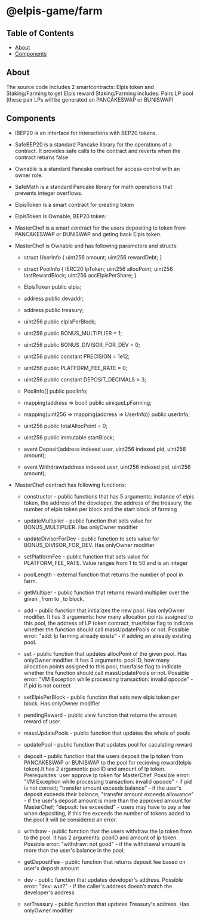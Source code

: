# @elpis-game/farm

## Table of Contents

- [About](#about)
- [Components](#components)

## About <a name = "about"></a>

The source code includes 2 smartcontracts: Elpis token and Staking/Farming to get Elpis reward
Staking/Farming includes: Pairs LP pool (these pair LPs will be generated on PANCAKESWAP or BUNISWAP)

## Components <a name = "components"></a>

- IBEP20 is an interface for interactions with BEP20 tokens.

- SafeBEP20 is a standard Pancake library for the operations of a contract. It provides safe calls to the contract and reverts when the contract returns false

- Ownable is a standard Pancake contract for access control with an owner role.

- SafeMath is a standard Pancake library for math operations that prevents integer
  overflows.

- ElpisToken is a smart contract for creating token
- ElpisToken is Ownable, BEP20 token:
- MasterChef is a smart contract for the users depositing lp token from PANCAKESWAP or BUNISWAP and geting back Elpis token.
- MasterChef is Ownable and has following parameters and structs:

  - struct UserInfo {
    uint256 amount;
    uint256 rewardDebt;
    }

  - struct PoolInfo {
    IERC20 lpToken;
    uint256 allocPoint;
    uint256 lastRewardBlock;
    uint256 accElpisPerShare;
    }

  - ElpisToken public elpis;
  - address public devaddr;
  - address public treasury;
  - uint256 public elpisPerBlock;
  - uint256 public BONUS_MULTIPLIER = 1;
  - uint256 public BONUS_DIVISOR_FOR_DEV = 0;
  - uint256 public constant PRECISION = 1e12;
  - uint256 public PLATFORM_FEE_RATE = 0;
  - uint256 public constant DEPOSIT_DECIMALS = 3;

  - PoolInfo[] public poolInfo;
  - mapping(address => bool) public uiniqueLpFarming;
  - mapping(uint256 => mapping(address => UserInfo)) public userInfo;
  - uint256 public totalAllocPoint = 0;
  - uint256 public immutable startBlock;

  - event Deposit(address indexed user, uint256 indexed pid, uint256 amount);
  - event Withdraw(address indexed user, uint256 indexed pid, uint256 amount);

- MasterChef contract has following functions:

  - constructor - public functions that has 5 arguments: instance of elpis token, the address of the developer, the address of the treasury, the number of elpis token per block and the start block of farming

  - updateMultiplier - public function that sets value for BONUS_MULTIPLIER. Has onlyOwner modifier

  - updateDivisorForDev - public function to sets value for BONUS_DIVISOR_FOR_DEV. Has onlyOwner modifier

  - setPlatformFee - public function that sets value for PLATFORM_FEE_RATE. Value ranges from 1 to 50 and is an integer

  - poolLength - external function that returns the number of pool in farm.

  - getMultiper - public function that returns reward multiplier over the given \_from to \_to block.

  - add - public function that initializes the new pool. Has onlyOwner modifier. It has 3 arguments: how many allocation points assigned to this pool, the address of LP token contract, true/false flag to indicate whether the function should call massUpdatePools or not. Possible error: "add: lp farming already exists" - if adding an already existing pool.

  - set - public function that updates allocPoint of the given pool. Has onlyOwner modifier. It has 3 arguments: pool ID, how many allocation points assigned to this pool, true/false flag to indicate whether the function should call massUpdatePools or not. Possible error: "VM Exception while processing transaction: invalid opcode" - if pid is not correct

  - setElpisPerBlock - public function that sets new elpis token per block. Has onlyOwner modifier

  - pendingReward - public view function that returns the amount reward of user.

  - massUpdatePools - public function that updates the whole of pools

  - updatePool - public function that updates pool for caculating reward

  - deposit - public function that the users deposit the lp token from PANCAKESWAP or BUNISWAP to the pool for recieving
    reward(elpis token).It has 2 arguments: poolID and amount of lp token. Prerequisites: user approve lp token for MasterChef. Possible error: "VM Exception while processing transaction: invalid opcode" - if pid is not correct; "transfer amount exceeds balance" - if the user's deposit exceeds their balance; "transfer amount exceeds allowance" - if the user's deposit amount is more than the approved amount for MasterChef; "deposit: fee exceeded" - users may have to pay a fee when depositing, if this fee exceeds the number of tokens added to the pool it will be considered an error.

  - withdraw - public function that the users withdraw the lp token from to the pool. It has 2 arguments: poolID and amount of lp token. Possible error:
    "withdraw: not good" - if the withdrawal amount is more than the user's balance in the pool;

  - getDepositFee - public function that returns deposit fee based on user's deposit amount

  - dev - public function that updates developer's address. Possible error: "dev: wut?" - if the caller's address doesn't match the developer's address

  - setTreasury - public function that updates Treasury's address. Has onlyOwner modifier
